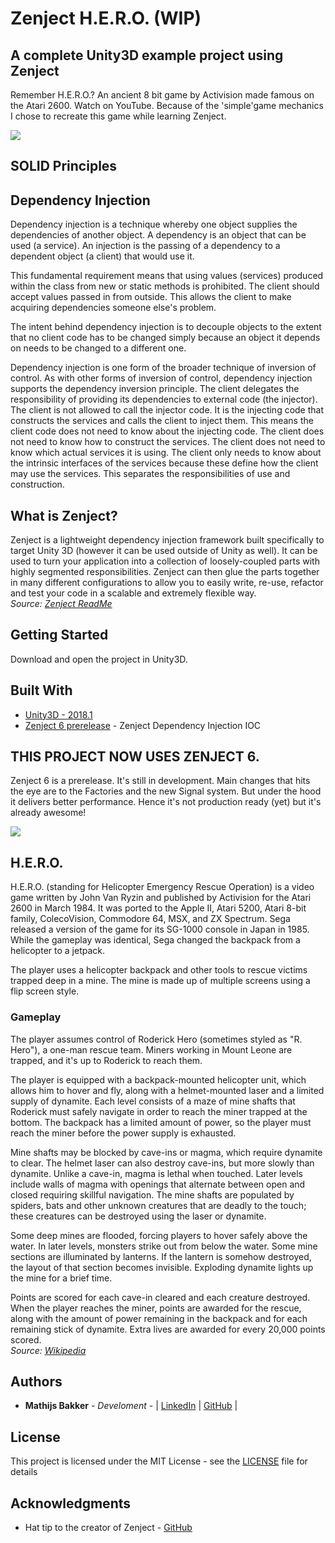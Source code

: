 # Zenject H.E.R.O. (WIP)
## A complete Unity3D example project using Zenject 
Remember H.E.R.O.? An ancient 8 bit game by Activision made famous on the Atari 2600. Watch on YouTube. Because of the 'simple'game mechanics I chose to recreate this game while learning Zenject.  

![](https://i.imgur.com/ABdBN3A.gif)

## SOLID Principles
## Dependency Injection
Dependency injection is a technique whereby one object supplies the dependencies of another object. A dependency is an object that can be used (a service). An injection is the passing of a dependency to a dependent object (a client) that would use it.  

This fundamental requirement means that using values (services) produced within the class from new or static methods is prohibited. The client should accept values passed in from outside. This allows the client to make acquiring dependencies someone else's problem.  

The intent behind dependency injection is to decouple objects to the extent that no client code has to be changed simply because an object it depends on needs to be changed to a different one.

Dependency injection is one form of the broader technique of inversion of control. As with other forms of inversion of control, dependency injection supports the dependency inversion principle. The client delegates the responsibility of providing its dependencies to external code (the injector). The client is not allowed to call the injector code. It is the injecting code that constructs the services and calls the client to inject them. This means the client code does not need to know about the injecting code. The client does not need to know how to construct the services. The client does not need to know which actual services it is using. The client only needs to know about the intrinsic interfaces of the services because these define how the client may use the services. This separates the responsibilities of use and construction.

## What is Zenject?
Zenject is a lightweight dependency injection framework built specifically to target Unity 3D (however it can be used outside of Unity as well). It can be used to turn your application into a collection of loosely-coupled parts with highly segmented responsibilities. Zenject can then glue the parts together in many different configurations to allow you to easily write, re-use, refactor and test your code in a scalable and extremely flexible way.  
*Source: [Zenject ReadMe](https://github.com/modesttree/Zenject/blob/master/README.md)*

## Getting Started

Download and open the project in Unity3D.

## Built With

* [Unity3D - 2018.1](https://unity3d.com/get-unity/download)
* [Zenject 6 prerelease](https://github.com/modesttree/Zenject) - Zenject Dependency Injection IOC

## THIS PROJECT NOW USES ZENJECT 6.
Zenject 6 is a prerelease. It's still in development. Main changes that hits the eye are to the Factories and the new Signal system. But under the hood it delivers better performance. Hence it's not production ready (yet) but it's already awesome!

![](https://i.imgur.com/ABdBN3A.gif)

## H.E.R.O.

H.E.R.O. (standing for Helicopter Emergency Rescue Operation) is a video game written by John Van Ryzin and published by Activision for the Atari 2600 in March 1984. It was ported to the Apple II, Atari 5200, Atari 8-bit family, ColecoVision, Commodore 64, MSX, and ZX Spectrum. Sega released a version of the game for its SG-1000 console in Japan in 1985. While the gameplay was identical, Sega changed the backpack from a helicopter to a jetpack.

The player uses a helicopter backpack and other tools to rescue victims trapped deep in a mine. The mine is made up of multiple screens using a flip screen style.  

### Gameplay

The player assumes control of Roderick Hero (sometimes styled as "R. Hero"), a one-man rescue team. Miners working in Mount Leone are trapped, and it's up to Roderick to reach them.

The player is equipped with a backpack-mounted helicopter unit, which allows him to hover and fly, along with a helmet-mounted laser and a limited supply of dynamite. Each level consists of a maze of mine shafts that Roderick must safely navigate in order to reach the miner trapped at the bottom. The backpack has a limited amount of power, so the player must reach the miner before the power supply is exhausted.  
  
Mine shafts may be blocked by cave-ins or magma, which require dynamite to clear. The helmet laser can also destroy cave-ins, but more slowly than dynamite. Unlike a cave-in, magma is lethal when touched. Later levels include walls of magma with openings that alternate between open and closed requiring skillful navigation. The mine shafts are populated by spiders, bats and other unknown creatures that are deadly to the touch; these creatures can be destroyed using the laser or dynamite.  
  
Some deep mines are flooded, forcing players to hover safely above the water. In later levels, monsters strike out from below the water. Some mine sections are illuminated by lanterns. If the lantern is somehow destroyed, the layout of that section becomes invisible. Exploding dynamite lights up the mine for a brief time.  
  
Points are scored for each cave-in cleared and each creature destroyed. When the player reaches the miner, points are awarded for the rescue, along with the amount of power remaining in the backpack and for each remaining stick of dynamite. Extra lives are awarded for every 20,000 points scored.  
*Source: [Wikipedia](https://en.wikipedia.org/wiki/H.E.R.O.)*

## Authors

* **Mathijs Bakker** - *Develoment* - | [LinkedIn](https://www.linkedin.com/in/mathijs-bakker-a56a453) | [GitHub](https://github.com/Mathijs-Bakker) |

## License

This project is licensed under the MIT License - see the [LICENSE](LICENSE) file for details

## Acknowledgments

* Hat tip to the creator of Zenject - [GitHub](https://github.com/modesttree/Zenject)
